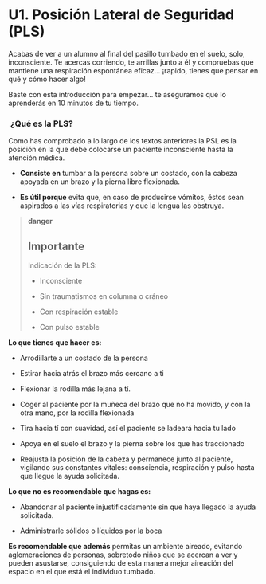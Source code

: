 # U1. Posición Lateral de Seguridad (PLS)

Acabas de ver a un alumno al final del pasillo tumbado en el suelo, solo, inconsciente. Te acercas corriendo, te arrillas junto a él y compruebas que mantiene una respiración espontánea eficaz... ¡rapido, tienes que pensar en qué y cómo hacer algo!

Baste con esta introducción para empezar... te aseguramos que lo aprenderás en 10 minutos de tu tiempo.

###  **¿Qué es la PLS?**

Como has comprobado a lo largo de los textos anteriores la PSL es la posición en la que debe colocarse un paciente inconsciente hasta la atención médica.

*   **Consiste en** tumbar a la persona sobre un costado, con la cabeza apoyada en un brazo y la pierna libre flexionada.
    
*   **Es útil porque** evita que, en caso de producirse vómitos, éstos sean aspirados a las vías respiratorias y que la lengua las obstruya.

>**danger**
>
>## Importante
>
>Indicación de la PLS:
>
>*   Inconsciente
>    
>*   Sin traumatismos en columna o cráneo
>    
>*   Con respiración estable
>    
>*   Con pulso estable
    

**Lo que tienes que hacer es:**

*   Arrodillarte a un costado de la persona
    
*   Estirar hacia atrás el brazo más cercano a ti
    
*   Flexionar la rodilla más lejana a tí.
    
*   Coger al paciente por la muñeca del brazo que no ha movido, y con la otra mano, por la rodilla flexionada
    
*   Tira hacia tí con suavidad, así el paciente se ladeará hacia tu lado
    
*   Apoya en el suelo el brazo y la pierna sobre los que has traccionado
    
*   Reajusta la posición de la cabeza y permanece junto al paciente, vigilando sus constantes vitales: consciencia, respiración y pulso hasta que llegue la ayuda solicitada.
    

**Lo que no es recomendable que hagas es:**

*   Abandonar al paciente injustificadamente sin que haya llegado la ayuda solicitada.
    
*   Administrarle sólidos o líquidos por la boca
    

**Es recomendable que además** permitas un ambiente aireado, evitando aglomeraciones de personas, sobretodo niños que se acercan a ver y pueden asustarse, consiguiendo de esta manera mejor aireación del espacio en el que está el individuo tumbado.
